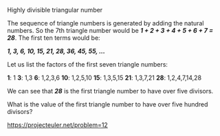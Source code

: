 Highly divisible triangular number

The sequence of triangle numbers is generated by adding the natural numbers. So the 7th triangle number would be **_1 + 2 + 3 + 4 + 5 + 6 + 7 = 28_**. The first ten terms would be:

**_1, 3, 6, 10, 15, 21, 28, 36, 45, 55, ..._**


Let us list the factors of the first seven triangle numbers:


 **1**: 1
 **3**: 1,3
 **6**: 1,2,3,6
**10**: 1,2,5,10
**15**: 1,3,5,15
**21**: 1,3,7,21
**28**: 1,2,4,7,14,28


We can see that **_28_** is the first triangle number to have over five divisors.

What is the value of the first triangle number to have over five hundred divisors?

https://projecteuler.net/problem=12
